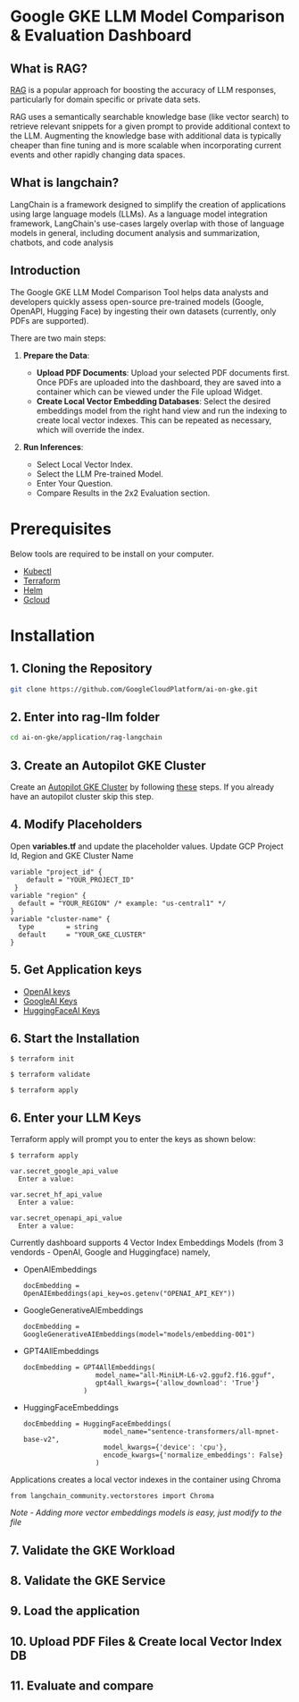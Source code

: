 # Google GKE LLM Model Comparison & Evaluation Dashboard

## What is RAG?
[RAG](https://cloud.google.com/blog/products/ai-machine-learning/rag-with-databases-on-google-cloud) is a popular approach for boosting the accuracy of LLM responses, particularly for domain specific or private data sets.

RAG uses a semantically searchable knowledge base (like vector search) to retrieve relevant snippets for a given prompt to provide additional context to the LLM. Augmenting the knowledge base with additional data is typically cheaper than fine tuning and is more scalable when incorporating current events and other rapidly changing data spaces.

## What is langchain?
LangChain is a framework designed to simplify the creation of applications using large language models (LLMs). As a language model integration framework, LangChain's use-cases largely overlap with those of language models in general, including document analysis and summarization, chatbots, and code analysis

## Introduction

The Google GKE LLM Model Comparison Tool helps data analysts and developers quickly assess open-source pre-trained models (Google, OpenAPI, Hugging Face) by ingesting their own datasets (currently, only PDFs are supported).

There are two main steps:

1. **Prepare the Data**:
   - **Upload PDF Documents**: Upload your selected PDF documents first. Once PDFs are uploaded into the dashboard, they are saved into a container which can be viewed under the File upload Widget.
   - **Create Local Vector Embedding Databases**: Select the desired embeddings model from the right hand view and run the indexing to create local vector indexes. This can be repeated as necessary, which will override the index.
   
2. **Run Inferences**:
   - Select Local Vector Index.
   - Select the LLM Pre-trained Model.
   - Enter Your Question.
   - Compare Results in the 2x2 Evaluation section.

# Prerequisites

Below tools are required to be install on your computer.

* [Kubectl](https://kubernetes.io/docs/tasks/tools/#kubectl)
* [Terraform](https://developer.hashicorp.com/terraform/tutorials/aws-get-started/install-cli)
* [Helm](https://helm.sh/docs/intro/install/)
* [Gcloud](https://cloud.google.com/sdk/docs/install)

# Installation

## 1. Cloning the Repository

```bash
git clone https://github.com/GoogleCloudPlatform/ai-on-gke.git
```

## 2. Enter into rag-llm folder

```bash
cd ai-on-gke/application/rag-langchain
```
## 3. Create an Autopilot GKE Cluster

Create an [Autopilot GKE Cluster]((https://cloud.google.com/kubernetes-engine/docs/how-to/creating-an-autopilot-cluster)) by following [these](https://cloud.google.com/kubernetes-engine/docs/how-to/creating-an-autopilot-cluster) steps. If you already have an autopilot cluster skip this step.

## 4. Modify Placeholders

Open **variables.tf** and update the placeholder values. Update GCP Project Id, Region and GKE Cluster Name

```
variable "project_id" {
    default = "YOUR_PROJECT_ID"
 }
variable "region" {
  default = "YOUR_REGION" /* example: "us-central1" */
}
variable "cluster-name" {
  type        = string
  default     = "YOUR_GKE_CLUSTER"
}
```

## 5. Get Application keys

* [OpenAI keys](https://help.openai.com/en/articles/4936850-where-do-i-find-my-openai-api-key)
* [GoogleAI Keys](https://aistudio.google.com/app/apikey)
* [HuggingFaceAI Keys](https://aistudio.google.com/app/apikey)


## 6. Start the Installation

```
$ terraform init

$ terraform validate

$ terraform apply
```
## 6. Enter your LLM Keys

Terraform apply will prompt you to enter the keys as shown below:

```
$ terraform apply

var.secret_google_api_value
  Enter a value: 

var.secret_hf_api_value
  Enter a value: 

var.secret_openapi_api_value
  Enter a value: 
```

Currently dashboard supports 4 Vector Index Embeddings Models (from 3 vendords - OpenAI, Google and Huggingface) namely,

* OpenAIEmbeddings
  ```
  docEmbedding = OpenAIEmbeddings(api_key=os.getenv("OPENAI_API_KEY"))
  ``` 
* GoogleGenerativeAIEmbeddings
  ```
  docEmbedding = GoogleGenerativeAIEmbeddings(model="models/embedding-001")
  ```
* GPT4AllEmbeddings
  ```
  docEmbedding = GPT4AllEmbeddings(
                    model_name="all-MiniLM-L6-v2.gguf2.f16.gguf",
                    gpt4all_kwargs={'allow_download': 'True'}
                 )
  ```
* HuggingFaceEmbeddings
  ```
  docEmbedding = HuggingFaceEmbeddings(
                      model_name="sentence-transformers/all-mpnet-base-v2",
                      model_kwargs={'device': 'cpu'},
                      encode_kwargs={'normalize_embeddings': False}
                    )
  ```

Applications creates a local vector indexes in the container using Chroma

```
from langchain_community.vectorstores import Chroma
```

*Note - Adding more vector embeddings models is easy, just modify to the file <TBD>*

## 7. Validate the GKE Workload
<TBD>

## 8. Validate the GKE Service
<TBD>

## 9. Load the application
<TBD>

## 10. Upload PDF Files & Create local Vector Index DB
<TBD>

## 11. Evaluate and compare
<TBD>